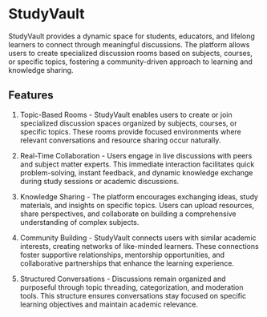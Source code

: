 # StudyVault

StudyVault provides a dynamic space for students, educators, and lifelong learners to connect through meaningful discussions. The platform allows users to create specialized discussion rooms based on subjects, courses, or specific topics, fostering a community-driven approach to learning and knowledge sharing.


## Features
1. Topic-Based Rooms - StudyVault enables users to create or join specialized discussion spaces organized by subjects, courses, or specific topics. These rooms provide focused environments where relevant conversations and resource sharing occur naturally.

2. Real-Time Collaboration - Users engage in live discussions with peers and subject matter experts. This immediate interaction facilitates quick problem-solving, instant feedback, and dynamic knowledge exchange during study sessions or academic discussions.

4. Knowledge Sharing - The platform encourages exchanging ideas, study materials, and insights on specific topics. Users can upload resources, share perspectives, and collaborate on building a comprehensive understanding of complex subjects.

5. Community Building - StudyVault connects users with similar academic interests, creating networks of like-minded learners. These connections foster supportive relationships, mentorship opportunities, and collaborative partnerships that enhance the learning experience.

6. Structured Conversations - Discussions remain organized and purposeful through topic threading, categorization, and moderation tools. This structure ensures conversations stay focused on specific learning objectives and maintain academic relevance.
